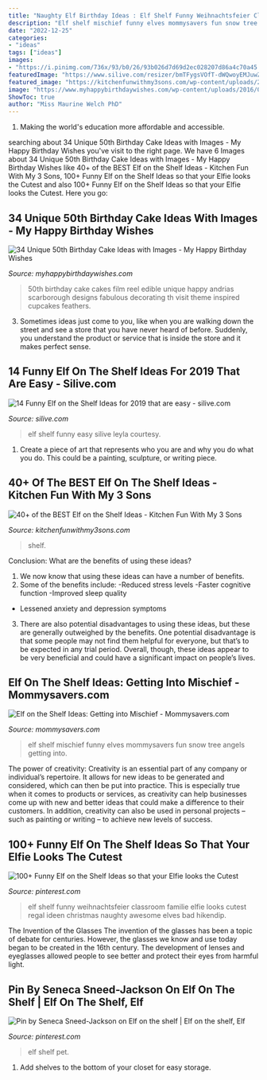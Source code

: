 ```yaml
---
title: "Naughty Elf Birthday Ideas : Elf Shelf Funny Weihnachtsfeier Classroom Familie Elfie Looks Cutest Regal Ideen Christmas Naughty Awesome Elves Bad Hikendip"
description: "Elf shelf mischief funny elves mommysavers fun snow tree angels getting into"
date: "2022-12-25"
categories:
- "ideas"
tags: ["ideas"]
images:
- "https://i.pinimg.com/736x/93/b0/26/93b026d7d69d2ec028207d86a4c70a45.jpg"
featuredImage: "https://www.silive.com/resizer/bmTFygsVOfT-dWQwoyEMJuwZCTI=/325x0/smart/arc-anglerfish-arc2-prod-advancelocal.s3.amazonaws.com/public/FX3KH7EY6NA2NFRTFD2MJV6PKM.jpg"
featured_image: "https://kitchenfunwithmy3sons.com/wp-content/uploads/2016/11/elf-melted-snowman.jpg"
image: "https://www.myhappybirthdaywishes.com/wp-content/uploads/2016/09/film-reel-50th-birthday-cakes.jpg"
ShowToc: true
author: "Miss Maurine Welch PhD"
---
```



1. Making the world's education more affordable and accessible. 

	

		
searching about 34 Unique 50th Birthday Cake Ideas with Images - My Happy Birthday Wishes you've visit to the right page. We have 6 Images about 34 Unique 50th Birthday Cake Ideas with Images - My Happy Birthday Wishes like 40+ of the BEST Elf on the Shelf Ideas - Kitchen Fun With My 3 Sons, 100+ Funny Elf on the Shelf Ideas so that your Elfie looks the Cutest and also 100+ Funny Elf on the Shelf Ideas so that your Elfie looks the Cutest. Here you go:
		
    
## 34 Unique 50th Birthday Cake Ideas With Images - My Happy Birthday Wishes

<img loading=lazy src="https://www.myhappybirthdaywishes.com/wp-content/uploads/2016/09/film-reel-50th-birthday-cakes.jpg" onerror="this.onerror=null;this.src='https://tse4.mm.bing.net/th?id=OIP.Ye_YtOz9iWHMxOSRdnx9yQHaJ6&amp;pid=15.1';" alt="34 Unique 50th Birthday Cake Ideas with Images - My Happy Birthday Wishes">

_Source: myhappybirthdaywishes.com_

>50th birthday cake cakes film reel edible unique happy andrias scarborough designs fabulous decorating th visit theme inspired cupcakes feathers. 

	

3. Sometimes ideas just come to you, like when you are walking down the street and see a store that you have never heard of before. Suddenly, you understand the product or service that is inside the store and it makes perfect sense.

    
## 14 Funny Elf On The Shelf Ideas For 2019 That Are Easy - Silive.com

<img loading=lazy src="https://www.silive.com/resizer/bmTFygsVOfT-dWQwoyEMJuwZCTI=/325x0/smart/arc-anglerfish-arc2-prod-advancelocal.s3.amazonaws.com/public/FX3KH7EY6NA2NFRTFD2MJV6PKM.jpg" onerror="this.onerror=null;this.src='https://tse3.mm.bing.net/th?id=OIP.TZLnct4Cxc48SGK2gis-PgAAAA&amp;pid=15.1';" alt="14 Funny Elf on the Shelf Ideas for 2019 that are easy - silive.com">

_Source: silive.com_

>elf shelf funny easy silive leyla courtesy. 

	

1. Create a piece of art that represents who you are and why you do what you do. This could be a painting, sculpture, or writing piece. 

    
## 40+ Of The BEST Elf On The Shelf Ideas - Kitchen Fun With My 3 Sons

<img loading=lazy src="https://kitchenfunwithmy3sons.com/wp-content/uploads/2016/11/elf-melted-snowman.jpg" onerror="this.onerror=null;this.src='https://tse2.mm.bing.net/th?id=OIP.iMwWwdfd3MR5VxE34DsTFgHaKZ&amp;pid=15.1';" alt="40+ of the BEST Elf on the Shelf Ideas - Kitchen Fun With My 3 Sons">

_Source: kitchenfunwithmy3sons.com_

>shelf. 

	

Conclusion: What are the benefits of using these ideas?
1. We now know that using these ideas can have a number of benefits.
2. Some of the benefits include: 
-Reduced stress levels 
-Faster cognitive function 
-Improved sleep quality 
- Lessened anxiety and depression symptoms 
3. There are also potential disadvantages to using these ideas, but these are generally outweighed by the benefits. One potential disadvantage is that some people may not find them helpful for everyone, but that’s to be expected in any trial period. Overall, though, these ideas appear to be very beneficial and could have a significant impact on people’s lives.

    
## Elf On The Shelf Ideas: Getting Into Mischief - Mommysavers.com

<img loading=lazy src="http://www.mommysavers.com/wp-content/uploads/2012/12/900x900px-LL-2b6ac2c0_383892_2713190384360_376066780_n.jpeg" onerror="this.onerror=null;this.src='https://tse3.mm.bing.net/th?id=OIP.5cD0mMC4RbwRGyG8WD3tvQHaJ4&amp;pid=15.1';" alt="Elf on the Shelf Ideas: Getting into Mischief - Mommysavers.com">

_Source: mommysavers.com_

>elf shelf mischief funny elves mommysavers fun snow tree angels getting into. 

	

The power of creativity:
Creativity is an essential part of any company or individual’s repertoire. It allows for new ideas to be generated and considered, which can then be put into practice. This is especially true when it comes to products or services, as creativity can help businesses come up with new and better ideas that could make a difference to their customers. In addition, creativity can also be used in personal projects – such as painting or writing – to achieve new levels of success.

    
## 100+ Funny Elf On The Shelf Ideas So That Your Elfie Looks The Cutest

<img loading=lazy src="https://i.pinimg.com/736x/93/b0/26/93b026d7d69d2ec028207d86a4c70a45.jpg" onerror="this.onerror=null;this.src='https://tse1.mm.bing.net/th?id=OIP.wxbsQQOjNSFqSyWtbwtUqQHaNK&amp;pid=15.1';" alt="100+ Funny Elf on the Shelf Ideas so that your Elfie looks the Cutest">

_Source: pinterest.com_

>elf shelf funny weihnachtsfeier classroom familie elfie looks cutest regal ideen christmas naughty awesome elves bad hikendip. 

	

The Invention of the Glasses
The invention of the glasses has been a topic of debate for centuries. However, the glasses we know and use today began to be created in the 16th century. The development of lenses and eyeglasses allowed people to see better and protect their eyes from harmful light.

    
## Pin By Seneca Sneed-Jackson On Elf On The Shelf | Elf On The Shelf, Elf

<img loading=lazy src="https://i.pinimg.com/736x/0a/b7/78/0ab7781b01d48b29e1d39298cc09ccb7--elf.jpg" onerror="this.onerror=null;this.src='https://tse1.mm.bing.net/th?id=OIP.5TS8WqzqmXIJH67IswiVXwHaNK&amp;pid=15.1';" alt="Pin by Seneca Sneed-Jackson on Elf on the shelf | Elf on the shelf, Elf">

_Source: pinterest.com_

>elf shelf pet. 

	

1. Add shelves to the bottom of your closet for easy storage.

